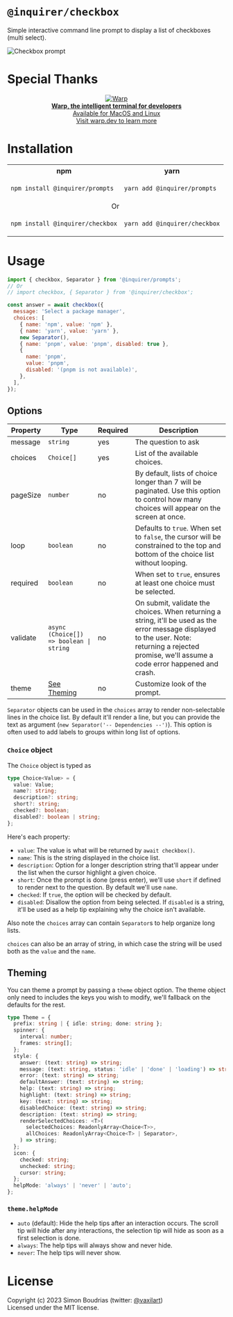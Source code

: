 # `@inquirer/checkbox`

Simple interactive command line prompt to display a list of checkboxes (multi select).

![Checkbox prompt](https://cdn.rawgit.com/SBoudrias/Inquirer.js/28ae8337ba51d93e359ef4f7ee24e79b69898962/assets/screenshots/checkbox.svg)

# Special Thanks

<div align="center" markdown="1">

[![Warp](https://github.com/user-attachments/assets/2bda420d-4211-4900-a37e-e3c7056d799c)](https://www.warp.dev/?utm_source=npmjs&utm_medium=referral&utm_campaign=inquirer)<br>
**[Warp, the intelligent terminal for developers](https://www.warp.dev/?utm_source=npmjs&utm_medium=referral&utm_campaign=inquirer)**<br>
[Available for MacOS and Linux](https://www.warp.dev/?utm_source=npmjs&utm_medium=referral&utm_campaign=inquirer)<br>
[Visit warp.dev to learn more](https://www.warp.dev/?utm_source=npmjs&utm_medium=referral&utm_campaign=inquirer)

</div>

# Installation

<table>
<tr>
  <th>npm</th>
  <th>yarn</th>
</tr>
<tr>
<td>

```sh
npm install @inquirer/prompts
```

</td>
<td>

```sh
yarn add @inquirer/prompts
```

</td>
</tr>
<tr>
<td colSpan="2" align="center">Or</td>
</tr>
<tr>
<td>

```sh
npm install @inquirer/checkbox
```

</td>
<td>

```sh
yarn add @inquirer/checkbox
```

</td>
</tr>
</table>

# Usage

```js
import { checkbox, Separator } from '@inquirer/prompts';
// Or
// import checkbox, { Separator } from '@inquirer/checkbox';

const answer = await checkbox({
  message: 'Select a package manager',
  choices: [
    { name: 'npm', value: 'npm' },
    { name: 'yarn', value: 'yarn' },
    new Separator(),
    { name: 'pnpm', value: 'pnpm', disabled: true },
    {
      name: 'pnpm',
      value: 'pnpm',
      disabled: '(pnpm is not available)',
    },
  ],
});
```

## Options

| Property | Type                                    | Required | Description                                                                                                                                                                                           |
| -------- | --------------------------------------- | -------- | ----------------------------------------------------------------------------------------------------------------------------------------------------------------------------------------------------- |
| message  | `string`                                | yes      | The question to ask                                                                                                                                                                                   |
| choices  | `Choice[]`                              | yes      | List of the available choices.                                                                                                                                                                        |
| pageSize | `number`                                | no       | By default, lists of choice longer than 7 will be paginated. Use this option to control how many choices will appear on the screen at once.                                                           |
| loop     | `boolean`                               | no       | Defaults to `true`. When set to `false`, the cursor will be constrained to the top and bottom of the choice list without looping.                                                                     |
| required | `boolean`                               | no       | When set to `true`, ensures at least one choice must be selected.                                                                                                                                     |
| validate | `async (Choice[]) => boolean \| string` | no       | On submit, validate the choices. When returning a string, it'll be used as the error message displayed to the user. Note: returning a rejected promise, we'll assume a code error happened and crash. |
| theme    | [See Theming](#Theming)                 | no       | Customize look of the prompt.                                                                                                                                                                         |

`Separator` objects can be used in the `choices` array to render non-selectable lines in the choice list. By default it'll render a line, but you can provide the text as argument (`new Separator('-- Dependencies --')`). This option is often used to add labels to groups within long list of options.

### `Choice` object

The `Choice` object is typed as

```ts
type Choice<Value> = {
  value: Value;
  name?: string;
  description?: string;
  short?: string;
  checked?: boolean;
  disabled?: boolean | string;
};
```

Here's each property:

- `value`: The value is what will be returned by `await checkbox()`.
- `name`: This is the string displayed in the choice list.
- `description`: Option for a longer description string that'll appear under the list when the cursor highlight a given choice.
- `short`: Once the prompt is done (press enter), we'll use `short` if defined to render next to the question. By default we'll use `name`.
- `checked`: If `true`, the option will be checked by default.
- `disabled`: Disallow the option from being selected. If `disabled` is a string, it'll be used as a help tip explaining why the choice isn't available.

Also note the `choices` array can contain `Separator`s to help organize long lists.

`choices` can also be an array of string, in which case the string will be used both as the `value` and the `name`.

## Theming

You can theme a prompt by passing a `theme` object option. The theme object only need to includes the keys you wish to modify, we'll fallback on the defaults for the rest.

```ts
type Theme = {
  prefix: string | { idle: string; done: string };
  spinner: {
    interval: number;
    frames: string[];
  };
  style: {
    answer: (text: string) => string;
    message: (text: string, status: 'idle' | 'done' | 'loading') => string;
    error: (text: string) => string;
    defaultAnswer: (text: string) => string;
    help: (text: string) => string;
    highlight: (text: string) => string;
    key: (text: string) => string;
    disabledChoice: (text: string) => string;
    description: (text: string) => string;
    renderSelectedChoices: <T>(
      selectedChoices: ReadonlyArray<Choice<T>>,
      allChoices: ReadonlyArray<Choice<T> | Separator>,
    ) => string;
  };
  icon: {
    checked: string;
    unchecked: string;
    cursor: string;
  };
  helpMode: 'always' | 'never' | 'auto';
};
```

### `theme.helpMode`

- `auto` (default): Hide the help tips after an interaction occurs. The scroll tip will hide after any interactions, the selection tip will hide as soon as a first selection is done.
- `always`: The help tips will always show and never hide.
- `never`: The help tips will never show.

# License

Copyright (c) 2023 Simon Boudrias (twitter: [@vaxilart](https://twitter.com/Vaxilart))<br/>
Licensed under the MIT license.
